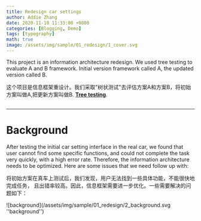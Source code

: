 ```yaml
---
title: Redesign car settings
author: Addie Zhang
date: 2020-11-10 11:33:00 +0800
categories: [Blogging, Demo]
tags: [typography]
math: true
image: /assets/img/sample/01_redesign/1_cover.svg
---
```


This project is an information architecture redesign. We used tree testing
to evaluate A and B framework. Initial version framework called A, the updated
version called B.

这个项目是信息框架重设计。我们采取"树状测试"去评估方案A和方案B，将初始方案叫做A,把更新方案叫做B.
[**Tree testing**](https://www.nngroup.com/videos/tree-testing/).


## 

---

# Background

After testing the initial car setting interface in the real car,
we found that user cannot find some specific functions, and could not 
complete the task very quickly, with a high error rate. Therefore, 
the information architecture needs to be optimized. Here are some issues that we need follow
up with:

将初始方案在真车上测试后，我们发现，用户无法找到一些具体功能，不能很快地完成任务，
且出错率较高。因此，信息框架需要进一步优化。一些需要解决的问题如下：

![background](/assets/img/sample/01_redesign/2_background.svg ''background'')
